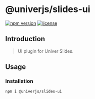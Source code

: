 # @univerjs/slides-ui

[![npm version](https://img.shields.io/npm/v/@univerjs/slides-ui)](https://npmjs.org/packages/@univerjs/slides-ui)
[![license](https://img.shields.io/npm/l/@univerjs/slides-ui)](https://img.shields.io/npm/l/@univerjs/slides-ui)

## Introduction

> UI plugin for Univer Slides.

## Usage

### Installation

```shell
npm i @univerjs/slides-ui
```
